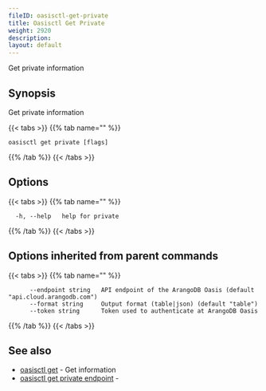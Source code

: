 ```yaml
---
fileID: oasisctl-get-private
title: Oasisctl Get Private
weight: 2920
description: 
layout: default
---
```

Get private information

## Synopsis

Get private information

{{< tabs >}}
{{% tab name="" %}}
```
oasisctl get private [flags]
```
{{% /tab %}}
{{< /tabs >}}

## Options

{{< tabs >}}
{{% tab name="" %}}
```
  -h, --help   help for private
```
{{% /tab %}}
{{< /tabs >}}

## Options inherited from parent commands

{{< tabs >}}
{{% tab name="" %}}
```
      --endpoint string   API endpoint of the ArangoDB Oasis (default "api.cloud.arangodb.com")
      --format string     Output format (table|json) (default "table")
      --token string      Token used to authenticate at ArangoDB Oasis
```
{{% /tab %}}
{{< /tabs >}}

## See also

* [oasisctl get]()	 - Get information
* [oasisctl get private endpoint](oasisctl-get-private-endpoint)	 - 


